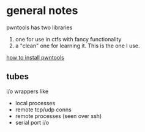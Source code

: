 # general notes

pwntools has two libraries

1. one for use in ctfs with fancy functionality
2. a "clean" one for learning it. This is the one I use.

[how to install pwntools](https://github.com/Gallopsled/pwntools-tutorial/blob/master/installing.md)

## tubes

i/o wrappers like

* local processes
* remote tcp/udp conns
* remote processes (seen over ssh)
* serial port i/o

